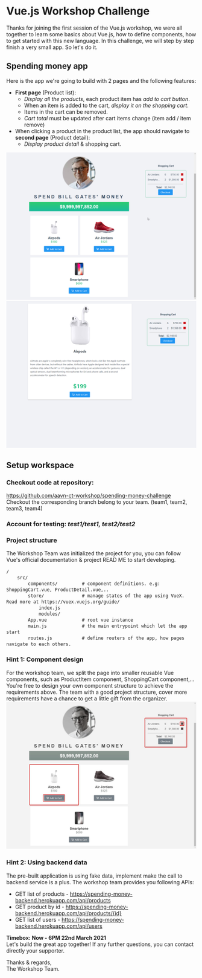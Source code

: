 # Vue.js Workshop Challenge

Thanks for joining the first session of the Vue.js workshop, we were all together to learn some basics about Vue.js, how to define components, how to get started with this new language. In this challenge, we will step by step finish a very small app. So let's do it.

## Spending money app
Here is the app we're going to build with 2 pages and the following features:
* **First page** (Product list):
  * *Display all the products*, each product item has *add to cart button*. 
  * When an item is added to the cart, *display it on the shopping cart*.
  * Items in the cart can be removed.
  * *Cart total* must be updated after cart items change (item add / item remove)
* When clicking a product in the product list, the app should navigate to **second page** (Product detail):
  * *Display product detail* & shopping cart.  

![product list](docs/spending_money.png)  
![product detail](docs/spending_money_2.png)

## Setup workspace
### Checkout code at repository: 
https://github.com/aavn-ct-workshop/spending-money-challenge  
Checkout the corresponding branch belong to your team. (team1, team2, team3, team4)

### Account for testing: *test1/test1, test2/test2*

### Project structure
The Workshop Team was initialized the project for you, you can follow Vue's official documentation & project READ ME to start developing.
```
/
    src/
        components/         # component definitions. e.g: ShoppingCart.vue, ProductDetail.vue,..
        store/              # manage states of the app using VueX. Read more at https://vuex.vuejs.org/guide/ 
            index.js
            modules/
        App.vue             # root vue instance
        main.js             # the main entrypoint which let the app start
        routes.js           # define routers of the app, how pages navigate to each others.

```

### Hint 1: Component design
For the workshop team, we split the page into smaller reusable Vue components, such as ProductItem component, ShoppingCart component,...  
You're free to design your own component structure to achieve the requirements above. The team with a good project structure, cover more requirements have a chance to get a little gift from the organizer.   
![spending money component](docs/spending_money_component.jpg)

### Hint 2: Using backend data
The pre-built application is using fake data, implement make the call to backend service is a plus. The workshop team provides you following APIs: 
* GET list of products - https://spending-money-backend.herokuapp.com/api/products
* GET product by id - https://spending-money-backend.herokuapp.com/api/products/{id}
* GET list of users - https://spending-money-backend.herokuapp.com/api/users  

**Timebox: Now - 6PM 22nd March 2021**  
Let's build the great app together! If any further questions, you can contact directly your supporter.

Thanks & regards,  
The Workshop Team.